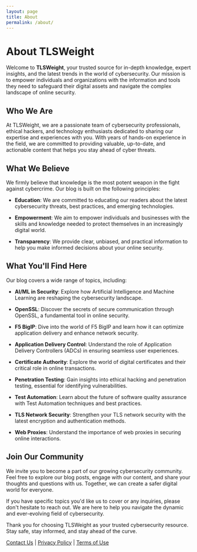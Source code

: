 ```yaml
---
layout: page
title: About
permalink: /about/
---
```


# About TLSWeight

Welcome to **TLSWeight**, your trusted source for in-depth knowledge, expert insights, and the latest trends in the world of cybersecurity. Our mission is to empower individuals and organizations with the information and tools they need to safeguard their digital assets and navigate the complex landscape of online security.

## Who We Are

At TLSWeight, we are a passionate team of cybersecurity professionals, ethical hackers, and technology enthusiasts dedicated to sharing our expertise and experiences with you. With years of hands-on experience in the field, we are committed to providing valuable, up-to-date, and actionable content that helps you stay ahead of cyber threats.

## What We Believe

We firmly believe that knowledge is the most potent weapon in the fight against cybercrime. Our blog is built on the following principles:

- **Education**: We are committed to educating our readers about the latest cybersecurity threats, best practices, and emerging technologies.

- **Empowerment**: We aim to empower individuals and businesses with the skills and knowledge needed to protect themselves in an increasingly digital world.

- **Transparency**: We provide clear, unbiased, and practical information to help you make informed decisions about your online security.

## What You'll Find Here

Our blog covers a wide range of topics, including:

- **AI/ML in Security**: Explore how Artificial Intelligence and Machine Learning are reshaping the cybersecurity landscape.

- **OpenSSL**: Discover the secrets of secure communication through OpenSSL, a fundamental tool in online security.

- **F5 BigIP**: Dive into the world of F5 BigIP and learn how it can optimize application delivery and enhance network security.

- **Application Delivery Control**: Understand the role of Application Delivery Controllers (ADCs) in ensuring seamless user experiences.

- **Certificate Authority**: Explore the world of digital certificates and their critical role in online transactions.

- **Penetration Testing**: Gain insights into ethical hacking and penetration testing, essential for identifying vulnerabilities.

- **Test Automation**: Learn about the future of software quality assurance with Test Automation techniques and best practices.

- **TLS Network Security**: Strengthen your TLS network security with the latest encryption and authentication methods.

- **Web Proxies**: Understand the importance of web proxies in securing online interactions.

## Join Our Community

We invite you to become a part of our growing cybersecurity community. Feel free to explore our blog posts, engage with our content, and share your thoughts and questions with us. Together, we can create a safer digital world for everyone.

If you have specific topics you'd like us to cover or any inquiries, please don't hesitate to reach out. We are here to help you navigate the dynamic and ever-evolving field of cybersecurity.

Thank you for choosing TLSWeight as your trusted cybersecurity resource. Stay safe, stay informed, and stay ahead of the curve.

[Contact Us](contact.md) | [Privacy Policy](privacy-policy.md) | [Terms of Use](terms.md)


[tlsweight-organization]: https://github.com/tlsweight
